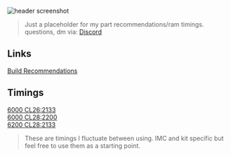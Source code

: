 ![header screenshot]([https://i.ibb.co/23rBCHrz/first-ever-sff-itx-build-ncase-m2-round-stealth-build-v0-a6tgnr32g1he1.jpg](https://ibb.co/hRW5DW9Q))

>Just a placeholder for my part recommendations/ram timings. questions, dm via: [Discord](https://discord.gg/GWmb5WmS) </br>

## Links
[Build Recommendations](https://uk.pcpartpicker.com/user/Fragil1ty/saved/)

## Timings
[6000 CL26:2133](https://ibb.co/5gMrXQ8L) </br>
[6000 CL28:2200](https://ibb.co/twspYcK8) </br>
[6200 CL28:2133](https://ibb.co/BXWzWQ0) </br>

>These are timings I fluctuate between using. IMC and kit specific but feel free to use them as a starting point.


<!--
**Fragil1ty/Fragil1ty** is a ✨ _special_ ✨ repository because its `README.md` (this file) appears on your GitHub profile.

Here are some ideas to get you started:

- 🔭 I’m currently working on ...
- 🌱 I’m currently learning ...
- 👯 I’m looking to collaborate on ...
- 🤔 I’m looking for help with ...
- 💬 Ask me about ...
- 📫 How to reach me: ...
- 😄 Pronouns: ...
- ⚡ Fun fact: ...
-->
